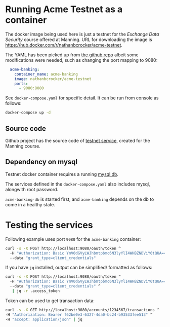 # Running Acme Testnet as a container

The docker image being used here is just a testnet for the *Exchange Data Security* course offered at Manning. URL for downloading the image is https://hub.docker.com/r/nathanbcrocker/acme-testnet.

The YAML has been picked up from [the github repo](https://github.com/nathanbcrocker/service-testnet/blob/main/docker-compose.yml) albeit some modifications were needed, such as changing the port mapping to 9080:

```yaml
  acme-banking:
    container_name: acme-banking
    image: nathanbcrocker/acme-testnet
    ports:
      - 9080:8080
```

See `docker-compose.yaml` for specific detail. It can be run from console as follows:

```sh
docker-compose up -d
```

## Source code
Github project has the source code of [testnet service](https://github.com/nathanbcrocker/service-testnet/), created for the Manning course.

## Dependency on mysql
Testnet docker container requires a running [mysql db](https://hub.docker.com/r/mysql/mysql-server/).

The services defined in the `docker-compose.yaml` also includes mysql, alongwith root password.

`acme-banking-db` is started first, and `acme-banking` depends on the db to come in a healthy state.

# Testing the services
Following example uses port `9080` for the `acme-banking` container:

```sh
curl -s -X POST http://localhost:9080/oauth/token ^
  -H "Authorization: Basic YmV0dGVyLWJhbmtpbmc6N3lyYlI4WHBZNDViY0tQUA==" ^
  --data "grant_type=client_credentials"
```

If you have `jq` installed, output can be simplified/ formatted as follows:

```sh
curl -s -X POST http://localhost:9080/oauth/token ^
  -H "Authorization: Basic YmV0dGVyLWJhbmtpbmc6N3lyYlI4WHBZNDViY0tQUA==" ^
  --data "grant_type=client_credentials" ^
   | jq -r .access_token
```

Token can be used to get transaction data:

```sh
curl -s -X GET http://localhost:9080/accounts/1234567/transactions ^
-H "Authorization: Bearer f62be0e3-6327-4da0-bc24-b93533fee513" ^ 
-H "accept: application/json" | jq
```